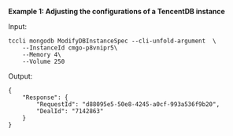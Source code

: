 **Example 1: Adjusting the configurations of a TencentDB instance**



Input: 

```
tccli mongodb ModifyDBInstanceSpec --cli-unfold-argument  \
    --InstanceId cmgo-p8vnipr5\
    --Memory 4\
    --Volume 250
```

Output: 
```
{
    "Response": {
        "RequestId": "d88095e5-50e8-4245-a0cf-993a536f9b20",
        "DealId": "7142863"
    }
}
```

